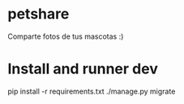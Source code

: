 # petshare
Comparte fotos de tus mascotas :)

# Install and runner dev
pip install -r requirements.txt
./manage.py migrate
